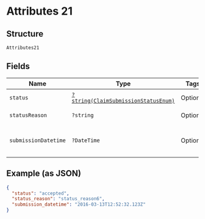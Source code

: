 
# Attributes 21

## Structure

`Attributes21`

## Fields

| Name | Type | Tags | Description | Getter | Setter |
|  --- | --- | --- | --- | --- | --- |
| `status` | [`?string(ClaimSubmissionStatusEnum)`](../../doc/models/claim-submission-status-enum.md) | Optional | - | getStatus(): ?string | setStatus(?string status): void |
| `statusReason` | `?string` | Optional | - | getStatusReason(): ?string | setStatusReason(?string statusReason): void |
| `submissionDatetime` | `?DateTime` | Optional | - | getSubmissionDatetime(): ?\DateTime | setSubmissionDatetime(?\DateTime submissionDatetime): void |

## Example (as JSON)

```json
{
  "status": "accepted",
  "status_reason": "status_reason6",
  "submission_datetime": "2016-03-13T12:52:32.123Z"
}
```

